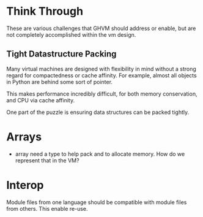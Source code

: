 # Think Through

These are various challenges that GHVM should address or enable, but
are not completely accomplished within the vm design.


## Tight Datastructure Packing

Many virtual machines are designed with flexibility in mind without a
strong regard for compactedness or cache affinity. For example, almost
all objects in Python are behind some sort of pointer.

This makes performance incredibly difficult, for both memory
conservation, and CPU via cache affinity.

One part of the puzzle is ensuring data structures can be packed
tightly.

# Arrays

- array need a type to help pack and to allocate memory. How do we represent that in the VM?

# Interop

Module files from one language should be compatible with module files
from others. This enable re-use.
